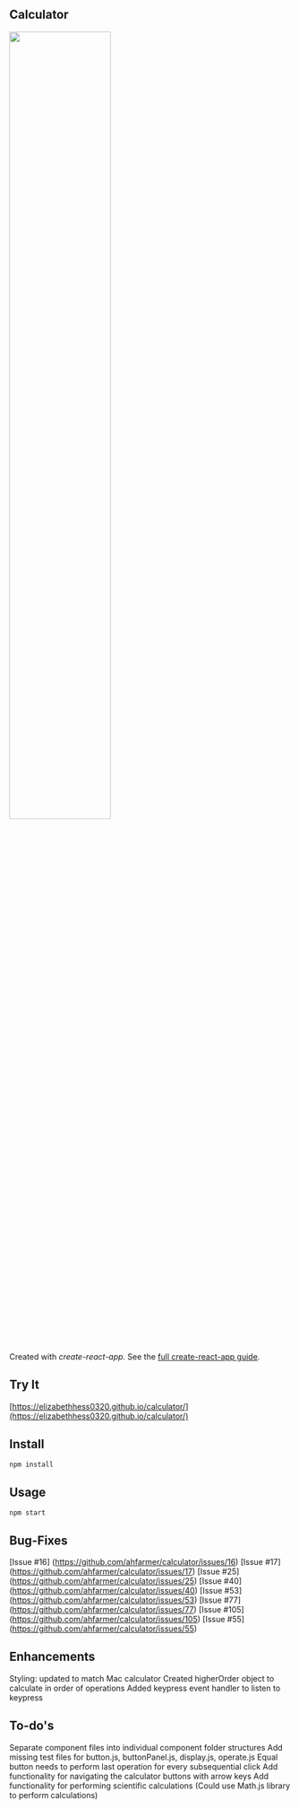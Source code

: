 Calculator
---
<img src="Logotype primary.png" width="60%" height="60%" />

Created with *create-react-app*. See the [full create-react-app guide](https://github.com/facebookincubator/create-react-app/blob/master/packages/react-scripts/template/README.md).



Try It
---

[https://elizabethhess0320.github.io/calculator/](https://elizabethhess0320.github.io/calculator/)



Install
---

`npm install`



Usage
---

`npm start`


Bug-Fixes
---
[Issue #16] (https://github.com/ahfarmer/calculator/issues/16)
[Issue #17] (https://github.com/ahfarmer/calculator/issues/17)
[Issue #25] (https://github.com/ahfarmer/calculator/issues/25)
[Issue #40] (https://github.com/ahfarmer/calculator/issues/40)
[Issue #53] (https://github.com/ahfarmer/calculator/issues/53)
[Issue #77] (https://github.com/ahfarmer/calculator/issues/77)
[Issue #105] (https://github.com/ahfarmer/calculator/issues/105)
[Issue #55] (https://github.com/ahfarmer/calculator/issues/55)


Enhancements
---
Styling: updated to match Mac calculator
Created higherOrder object to calculate in order of operations
Added keypress event handler to listen to keypress


To-do's
---
Separate component files into individual component folder structures
Add missing test files for button.js, buttonPanel.js, display.js, operate.js
Equal button needs to perform last operation for every subsequential click
Add functionality for navigating the calculator buttons with arrow keys
Add functionality for performing scientific calculations (Could use Math.js library to perform calculations)
